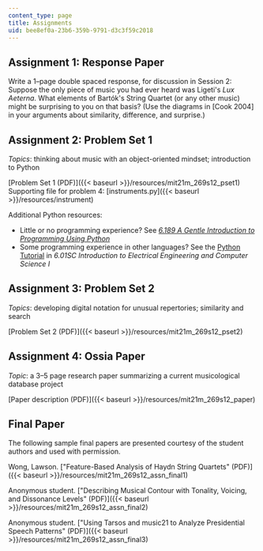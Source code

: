 ```yaml
---
content_type: page
title: Assignments
uid: bee8ef0a-23b6-359b-9791-d3c3f59c2018
---
```


Assignment 1: Response Paper
----------------------------

Write a 1–page double spaced response, for discussion in Session 2: Suppose the only piece of music you had ever heard was Ligeti's _Lux Aeterna_. What elements of Bartók's String Quartet (or any other music) might be surprising to you on that basis? (Use the diagrams in \[Cook 2004\] in your arguments about similarity, difference, and surprise.)

Assignment 2: Problem Set 1
---------------------------

_Topics_: thinking about music with an object-oriented mindset; introduction to Python

[Problem Set 1 (PDF)]({{< baseurl >}}/resources/mit21m_269s12_pset1)  
Supporting file for problem 4: [instruments.py]({{< baseurl >}}/resources/instrument)

Additional Python resources:

*   Little or no programming experience? See [_6.189 A Gentle Introduction to Programming Using Python_](/courses/6-189-a-gentle-introduction-to-programming-using-python-january-iap-2011)
*   Some programming experience in other languages? See the [Python Tutorial](/courses/6-01sc-introduction-to-electrical-engineering-and-computer-science-i-spring-2011/pages/python-tutorial) in _6.01SC Introduction to Electrical Engineering and Computer Science I_

Assignment 3: Problem Set 2
---------------------------

_Topics_: developing digital notation for unusual repertories; similarity and search

[Problem Set 2 (PDF)]({{< baseurl >}}/resources/mit21m_269s12_pset2)

Assignment 4: Ossia Paper
-------------------------

_Topic_: a 3–5 page research paper summarizing a current musicological database project

[Paper description (PDF)]({{< baseurl >}}/resources/mit21m_269s12_paper)

Final Paper
-----------

The following sample final papers are presented courtesy of the student authors and used with permission.

Wong, Lawson. ["Feature-Based Analysis of Haydn String Quartets" (PDF)]({{< baseurl >}}/resources/mit21m_269s12_assn_final1)

Anonymous student. ["Describing Musical Contour with Tonality, Voicing, and Dissonance Levels" (PDF)]({{< baseurl >}}/resources/mit21m_269s12_assn_final2)

Anonymous student. ["Using Tarsos and music21 to Analyze Presidential Speech Patterns" (PDF)]({{< baseurl >}}/resources/mit21m_269s12_assn_final3)